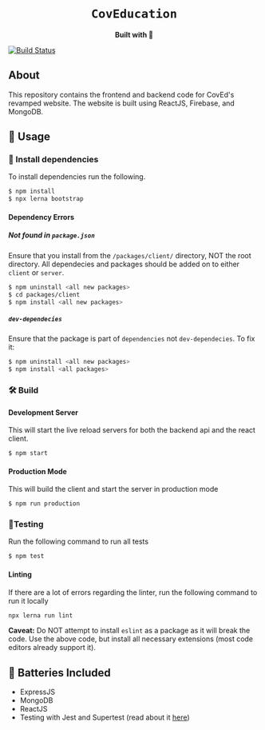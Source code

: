 <div align="center">

  <h1><code>CovEducation</code></h1>

  <strong>Built with 💖</strong>
</div>

[![Build Status](https://travis-ci.com/CovEducation/CovEducation.svg?branch=master)](https://travis-ci.com/CovEducation/CovEducation)

## About
This repository contains the frontend and backend code for CovEd's revamped website. The website is built using ReactJS, Firebase, and MongoDB.

## 🚴 Usage

### 🐑 Install dependencies
To install dependencies run the following.

```bash
$ npm install
$ npx lerna bootstrap
```

#### Dependency Errors

##### Not found in `package.json`
Ensure that you install from the `/packages/client/` directory, NOT the root directory. All dependecies and packages should be added on to either `client` or `server`. 

```bash
$ npm uninstall <all new packages>
$ cd packages/client
$ npm install <all new packages>
```

##### `dev-dependecies`
Ensure that the package is part of `dependencies` not `dev-dependecies`. To fix it:
```bash
$ npm uninstall <all new packages>
$ npm install <all packages>
```

### 🛠️ Build 

#### Development Server
This will start the live reload servers for both the backend api and the react client.
```bash
$ npm start
```

#### Production Mode
This will build the client and start the server in production mode 
```bash
$ npm run production
```

### 🧪Testing
Run the following command to run all tests
```bash
$ npm test
```
#### Linting
If there are a lot of errors regarding the linter, run the following command to run it locally 
```bash
npx lerna run lint
```
**Caveat:** Do NOT attempt to install `eslint` as a package as it will break the code. Use the above code, but install all necessary extensions (most code editors already support it).

## 🔋 Batteries Included
* ExpressJS
* MongoDB
* ReactJS
* Testing with Jest and Supertest (read about it [here](https://www.albertgao.xyz/2017/05/24/how-to-test-expressjs-with-jest-and-supertest/))
